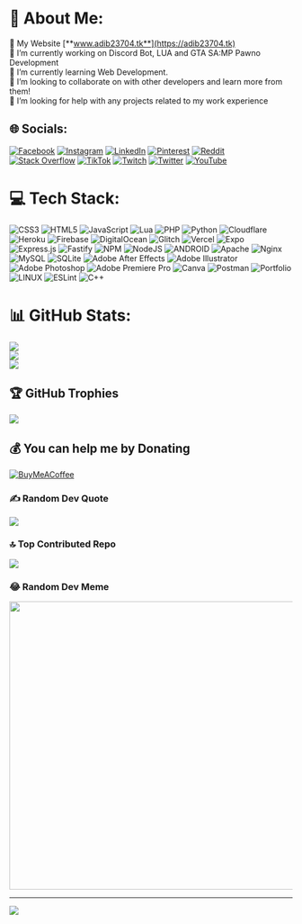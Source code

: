 # 💫 About Me:
🔗 My Website [**www.adib23704.tk**](https://adib23704.tk)<br>🔭 I’m currently working on Discord Bot, LUA and GTA SA:MP Pawno Development<br>🌱 I’m currently learning Web Development.<br>👯 I’m looking to collaborate on with other developers and learn more from them!<br>🤝 I’m looking for help with any projects related to my work experience


## 🌐 Socials:
[![Facebook](https://img.shields.io/badge/Facebook-%231877F2.svg?logo=Facebook&logoColor=white)](https://facebook.com/z.Adib23704) [![Instagram](https://img.shields.io/badge/Instagram-%23E4405F.svg?logo=Instagram&logoColor=white)](https://instagram.com/adib23704) [![LinkedIn](https://img.shields.io/badge/LinkedIn-%230077B5.svg?logo=linkedin&logoColor=white)](https://linkedin.com/in/Adib23704) [![Pinterest](https://img.shields.io/badge/Pinterest-%23E60023.svg?logo=Pinterest&logoColor=white)](https://pinterest.com/Adib23704) [![Reddit](https://img.shields.io/badge/Reddit-%23FF4500.svg?logo=Reddit&logoColor=white)](https://reddit.com/user/adib23704) [![Stack Overflow](https://img.shields.io/badge/-Stackoverflow-FE7A16?logo=stack-overflow&logoColor=white)](https://stackoverflow.com/users/16706437) [![TikTok](https://img.shields.io/badge/TikTok-%23000000.svg?logo=TikTok&logoColor=white)](https://tiktok.com/@adib2374) [![Twitch](https://img.shields.io/badge/Twitch-%239146FF.svg?logo=Twitch&logoColor=white)](https://twitch.tv/adib23704) [![Twitter](https://img.shields.io/badge/Twitter-%231DA1F2.svg?logo=Twitter&logoColor=white)](https://twitter.com/adib2374) [![YouTube](https://img.shields.io/badge/YouTube-%23FF0000.svg?logo=YouTube&logoColor=white)](https://youtube.com/@GameBaksho) 

# 💻 Tech Stack:
![CSS3](https://img.shields.io/badge/css3-%231572B6.svg?style=for-the-badge&logo=css3&logoColor=white) ![HTML5](https://img.shields.io/badge/html5-%23E34F26.svg?style=for-the-badge&logo=html5&logoColor=white) ![JavaScript](https://img.shields.io/badge/javascript-%23323330.svg?style=for-the-badge&logo=javascript&logoColor=%23F7DF1E) ![Lua](https://img.shields.io/badge/lua-%232C2D72.svg?style=for-the-badge&logo=lua&logoColor=white) ![PHP](https://img.shields.io/badge/php-%23777BB4.svg?style=for-the-badge&logo=php&logoColor=white) ![Python](https://img.shields.io/badge/python-3670A0?style=for-the-badge&logo=python&logoColor=ffdd54) ![Cloudflare](https://img.shields.io/badge/Cloudflare-F38020?style=for-the-badge&logo=Cloudflare&logoColor=white) ![Heroku](https://img.shields.io/badge/heroku-%23430098.svg?style=for-the-badge&logo=heroku&logoColor=white) ![Firebase](https://img.shields.io/badge/firebase-%23039BE5.svg?style=for-the-badge&logo=firebase) ![DigitalOcean](https://img.shields.io/badge/DigitalOcean-%230167ff.svg?style=for-the-badge&logo=digitalOcean&logoColor=white) ![Glitch](https://img.shields.io/badge/glitch-%233333FF.svg?style=for-the-badge&logo=glitch&logoColor=white) ![Vercel](https://img.shields.io/badge/vercel-%23000000.svg?style=for-the-badge&logo=vercel&logoColor=white) ![Expo](https://img.shields.io/badge/expo-1C1E24?style=for-the-badge&logo=expo&logoColor=#D04A37) ![Express.js](https://img.shields.io/badge/express.js-%23404d59.svg?style=for-the-badge&logo=express&logoColor=%2361DAFB) ![Fastify](https://img.shields.io/badge/fastify-%23000000.svg?style=for-the-badge&logo=fastify&logoColor=white) ![NPM](https://img.shields.io/badge/NPM-%23000000.svg?style=for-the-badge&logo=npm&logoColor=white) ![NodeJS](https://img.shields.io/badge/node.js-6DA55F?style=for-the-badge&logo=node.js&logoColor=white) ![ANDROID](https://img.shields.io/badge/android-%2320232a.svg?style=for-the-badge&logo=android&logoColor=%a4c639) ![Apache](https://img.shields.io/badge/apache-%23D42029.svg?style=for-the-badge&logo=apache&logoColor=white) ![Nginx](https://img.shields.io/badge/nginx-%23009639.svg?style=for-the-badge&logo=nginx&logoColor=white) ![MySQL](https://img.shields.io/badge/mysql-%2300f.svg?style=for-the-badge&logo=mysql&logoColor=white) ![SQLite](https://img.shields.io/badge/sqlite-%2307405e.svg?style=for-the-badge&logo=sqlite&logoColor=white) ![Adobe After Effects](https://img.shields.io/badge/Adobe%20After%20Effects-9999FF.svg?style=for-the-badge&logo=Adobe%20After%20Effects&logoColor=white) ![Adobe Illustrator](https://img.shields.io/badge/adobeillustrator-%23FF9A00.svg?style=for-the-badge&logo=adobeillustrator&logoColor=white) ![Adobe Photoshop](https://img.shields.io/badge/adobephotoshop-%2331A8FF.svg?style=for-the-badge&logo=adobephotoshop&logoColor=white) ![Adobe Premiere Pro](https://img.shields.io/badge/Adobe%20Premiere%20Pro-9999FF.svg?style=for-the-badge&logo=Adobe%20Premiere%20Pro&logoColor=white) ![Canva](https://img.shields.io/badge/Canva-%2300C4CC.svg?style=for-the-badge&logo=Canva&logoColor=white) ![Postman](https://img.shields.io/badge/Postman-FF6C37?style=for-the-badge&logo=postman&logoColor=white) ![Portfolio](https://img.shields.io/badge/Portfolio-%23000000.svg?style=for-the-badge&logo=firefox&logoColor=#FF7139) ![LINUX](https://img.shields.io/badge/Linux-FCC624?style=for-the-badge&logo=linux&logoColor=black) ![ESLint](https://img.shields.io/badge/ESLint-4B3263?style=for-the-badge&logo=eslint&logoColor=white) ![C++](https://img.shields.io/badge/c++-%2300599C.svg?style=for-the-badge&logo=c%2B%2B&logoColor=white)
# 📊 GitHub Stats:
![](https://github-readme-stats.vercel.app/api?username=Adib23704&theme=merko&hide_border=false&include_all_commits=true&count_private=false)<br/>
![](https://github-readme-streak-stats.herokuapp.com/?user=Adib23704&theme=merko&hide_border=false)<br/>
![](https://github-readme-stats.vercel.app/api/top-langs/?username=Adib23704&theme=merko&hide_border=false&include_all_commits=true&count_private=false&layout=compact)

## 🏆 GitHub Trophies
![](https://github-profile-trophy.vercel.app/?username=Adib23704&theme=discord&no-frame=false&no-bg=false&margin-w=4)

## 💰 You can help me by Donating
[![BuyMeACoffee](https://img.shields.io/badge/Buy%20Me%20a%20Coffee-ffdd00?style=for-the-badge&logo=buy-me-a-coffee&logoColor=black)](https://buymeacoffee.com/Adib23704) 

### ✍️ Random Dev Quote
![](https://quotes-github-readme.vercel.app/api?type=horizontal&theme=tokyonight)

### 🔝 Top Contributed Repo
![](https://github-contributor-stats.vercel.app/api?username=Adib23704&limit=5&theme=algolia&combine_all_yearly_contributions=true)

### 😂 Random Dev Meme
<img src="https://rm.up.railway.app/" width="512px"/>

---
[![](https://visitcount.itsvg.in/api?id=Adib23704&icon=5&color=3)](https://visitcount.itsvg.in)
